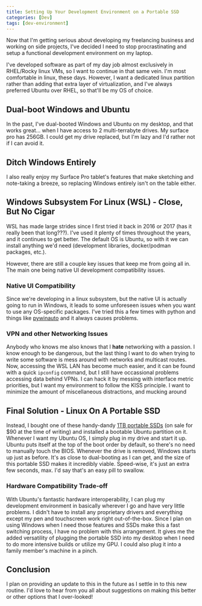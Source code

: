 ```yaml
---
title: Setting Up Your Development Environment on a Portable SSD
categories: [Dev]
tags: [dev-environment]
---
```


Now that I'm getting serious about developing my freelancing business and working on side projects, I've decided I need to stop procrastinating and setup a functional development environment on my laptop.

I've developed software as part of my day job almost exclusively in RHEL/Rocky linux VMs, so I want to continue in that same vein. I'm most comfortable in linux, these days. However, I want a dedicated linux partition rather than adding that extra layer of virtualization, and I've always preferred Ubuntu over RHEL, so that'll be my OS of choice.

## Dual-boot Windows and Ubuntu

In the past, I've dual-booted Windows and Ubuntu on my desktop, and that works great... when I have access to 2 multi-terrabyte drives. My surface pro has 256GB. I could get my drive replaced, but I'm lazy and I'd rather not if I can avoid it.

## Ditch Windows Entirely

I also really enjoy my Surface Pro tablet's features that make sketching and note-taking a breeze, so replacing Windows entirely isn't on the table either.

## Windows Subsystem For Linux (WSL) - Close, But No Cigar

WSL has made large strides since I first tried it back in 2016 or 2017 (has it really been that long???). I've used it plenty of times throughout the years, and it continues to get better. The default OS is Ubuntu, so with it we can install anything we'd need (development libraries, docker/podman packages, etc.).

However, there are still a couple key issues that keep me from going all in. The main one being native UI development compatibility issues.

### Native UI Compatibility

Since we're developing in a linux subsystem, but the native UI is actually going to run in Windows, it leads to some unforeseen issues when you want to use any OS-specific packages. I've tried this a few times with python and things like [pywinauto](https://pywinauto.readthedocs.io/en/latest/) and it always causes problems.

### VPN and other Networking Issues

Anybody who knows me also knows that I **hate** networking with a passion. I know enough to be dangerous, but the last thing I want to do when trying to write some software is mess around with networks and multicast routes. Now, accessing the WSL LAN has become much easier, and it can be found with a quick `ipconfig` command, but I still have occassional problems accessing data behind VPNs. I can hack it by messing with interface metric priorities, but I want my environment to follow the KISS principle. I want to minimize the amount of miscellaneous distractions, and mucking around 

## Final Solution - Linux On A Portable SSD

Instead, I bought one of these handy-dandy [1TB portable SSDs](https://a.co/d/btbaTXC) (on sale for $90 at the time of writing) and installed a bootable Ubuntu partition on it. Whenever I want my Ubuntu OS, I simply plug in my drive and start it up. Ubuntu puts itself at the top of the boot order by default, so there's no need to manually touch the BIOS. Whenever the drive is removed, Windows starts up just as before. It's as close to dual-booting as I can get, and the size of this portable SSD makes it incredibly viable. Speed-wise, it's just an extra few seconds, max. I'd say that's an easy pill to swallow.

### Hardware Compatibility Trade-off

With Ubuntu's fantastic hardware interoperability, I can plug my development environment in basically wherever I go and have very little problems. I didn't have to install any proprietary drivers and everything except my pen and touchscreen work right out-of-the-box. Since I plan on using Windows when I need those features and SSDs make this a fast switching process, I have no problem with this arrangement. It gives me the added versatility of plugging the portable SSD into my desktop when I need to do more intensive builds or utilize my GPU. I could also plug it into a family member's machine in a pinch.

## Conclusion

I plan on providing an update to this in the future as I settle in to this new routine. I'd love to hear from you all about suggestions on making this better or other options that I over-looked!